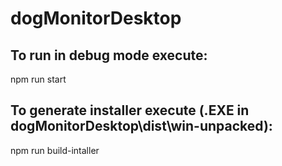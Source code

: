 # dogMonitorDesktop

## To run in debug mode execute:
 npm run start


## To generate installer execute (.EXE in dogMonitorDesktop\dist\win-unpacked):
npm run build-intaller

